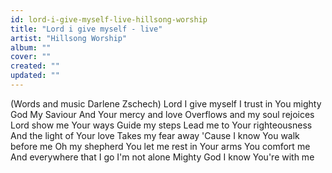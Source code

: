 ```yaml
---
id: lord-i-give-myself-live-hillsong-worship
title: "Lord i give myself - live"
artist: "Hillsong Worship"
album: ""
cover: ""
created: ""
updated: ""
---
```


(Words and music Darlene Zschech)
Lord I give myself
I trust in You mighty God
My Saviour
And Your mercy and love
Overflows and my soul rejoices
Lord show me Your ways
Guide my steps
Lead me to Your righteousness
And the light of Your love
Takes my fear away
'Cause I know You walk before me
Oh my shepherd
You let me rest in Your arms
You comfort me
And everywhere that I go
I'm not alone
Mighty God
I know You're with me